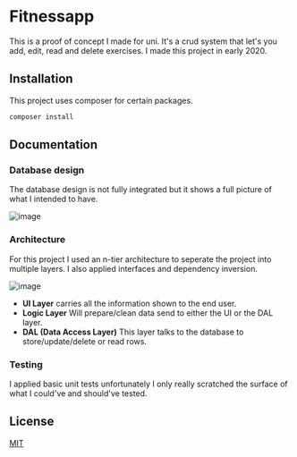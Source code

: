 # Fitnessapp

This is a proof of concept I made for uni. It's a crud system that let's you add, edit, read and delete exercises. I made this project in early 2020.

## Installation

This project uses composer for certain packages.

```bash
composer install
```

## Documentation

### Database design

The database design is not fully integrated but it shows a full picture of what I intended to have.

![image](https://user-images.githubusercontent.com/11200658/118701238-c5f52980-b813-11eb-80eb-a87f68c41ae8.png)

### Architecture

For this project I used an n-tier architecture to seperate the project into multiple layers. I also applied interfaces and dependency inversion.

![image](https://user-images.githubusercontent.com/11200658/118701420-fdfc6c80-b813-11eb-912a-b264bba6b05d.png)

- **UI Layer** carries all the information shown to the end user.
- **Logic Layer** Will prepare/clean data send to either the UI or the DAL layer.
- **DAL (Data Access Layer)** This layer talks to the database to store/update/delete or read rows.

### Testing

I applied basic unit tests unfortunately I only really scratched the surface of what I could've and should've tested.

## License
[MIT](https://choosealicense.com/licenses/mit/)
